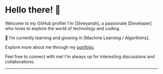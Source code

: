 # Hello there! 👋

Welcome to my GitHub profile! I'm [Shreyansh], a passionate [Developer] who loves to explore the world of technology and coding.

🌱 I’m currently learning and growing in [Machine Learning / Algorthims].


Explore more about me through my [portfolio](https://kiritoind-dev.vercel.app).

Feel free to connect with me! I'm always up for interesting discussions and collaborations.

****
